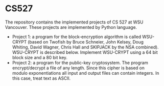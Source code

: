 # CS527
The repository contains the implemented projects of CS 527 at WSU Vancouver. These projects are implemented by Python language.
- Project 1: a program for the block-encryption algorithm is called WSU-CRYPT (based on Twofish by Bruce Schneier, John Kelsey, Doug Whiting, David Wagner, Chris Hall and SKIPJACK by the NSA combined). WSU-CRYPT is described below. Implement WSU-CRYPT using a 64 bit block size and a 80 bit key. 
- Project 2: a program for the public-key cryptosystem. The program encrypt/decrypt a file of any length. Since this cipher is based on modulo exponentiations all input and output files can contain integers. In this case, treat text
as ASCII.
